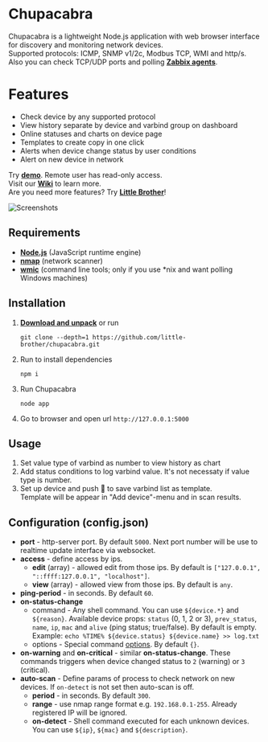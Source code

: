 # Chupacabra

Chupacabra is a lightweight Node.js application with web browser interface for discovery and monitoring network devices.<br>
Supported protocols: ICMP, SNMP v1/2c, Modbus TCP, WMI and http/s. Also you can check TCP/UDP ports and polling [**Zabbix agents**](http://www.zabbix.com/download). 

# Features
* Check device by any supported protocol
* View history separate by device and varbind group on dashboard
* Online statuses and charts on device page
* Templates to create copy in one click
* Alerts when device change status by user conditions
* Alert on new device in network

Try [**demo**](http://77.37.160.20:5000/). Remote user has read-only access.<br>
Visit our [**Wiki**](https://github.com/little-brother/chupacabra/wiki) to learn more.<br>
Are you need more features? Try [**Little Brother**](https://github.com/little-brother/little-brother)!

![Screenshots](http://little-brother.ru/images/chupacabra2.gif)<br>

## Requirements
* [**Node.js**](https://nodejs.org/en/download/) (JavaScript runtime engine)
* [**nmap**](https://nmap.org/download.html) (network scanner)
* [**wmic**](https://www.krenger.ch/blog/wmi-commands-from-linux/) (command line tools; only if you use *nix and want polling Windows machines)

## Installation
1. [**Download and unpack**](https://github.com/little-brother/chupacabra/archive/master.zip) or run

   ```
   git clone --depth=1 https://github.com/little-brother/chupacabra.git
   ``` 
2. Run to install dependencies
   ```
   npm i
   ```
3. Run Chupacabra
   ```
   node app
   ```
4. Go to browser and open url `http://127.0.0.1:5000`

## Usage
1. Set value type of varbind as number to view history as chart
2. Add status conditions to log varbind value. It's not necessaty if value type is number.
3. Set up device and push &#128190; to save varbind list as template.<br>
   Template will be appear in "Add device"-menu and in scan results.

## Configuration (config.json)
* **port** - http-server port. By default `5000`. Next port number will be use to realtime update interface via websocket.
* **access** - define access by ips.
  * **edit** (array) - allowed edit from those ips. By default is `["127.0.0.1", "::ffff:127.0.0.1", "localhost"]`.
  * **view** (array) - allowed view from those ips. By default is `any`. 
* **ping-period** - in seconds. By default `60`.
* **on-status-change** 
  * command - Any shell command. You can use `${device.*}` and `${reason}`. Available device props: `status` (0, 1, 2 or 3), `prev_status`, `name`, `ip`, `mac` and `alive` (ping status; true/false). By default is empty.
    <br>Example: `echo %TIME% ${device.status} ${device.name} >> log.txt`
  * options - Special command [options](https://nodejs.org/api/child_process.html#child_process_child_process_spawn_command_args_options). By default `{}`.
* **on-warning** and **on-critical** - similar **on-status-change**. These commands triggers when device changed status to `2` (warning) or `3` (critical).
* **auto-scan** - Define params of process to check network on new devices. If `on-detect` is not set then auto-scan is off.
  * **period** - in seconds. By default `300`.
  * **range** - use nmap range format e.g. `192.168.0.1-255`. Already registered IP will be ignored.
  *	**on-detect** - Shell command executed for each unknown devices. You can use `${ip}`, `${mac}` and `${description}`.
